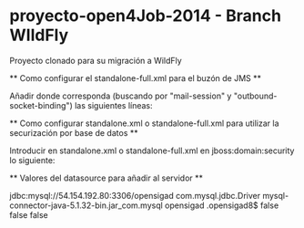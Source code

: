 # proyecto-open4Job-2014 - Branch WIldFly

Proyecto clonado para su migración a WildFly



** Como configurar el standalone-full.xml para el buzón de JMS **

Añadir donde corresponda (buscando por "mail-session" y "outbound-socket-binding") las siguientes líneas:

<mail-session name="java:jboss/mail/gmail" jndi-name="java:jboss/mail/gmail">
      <smtp-server outbound-socket-binding-ref="mail-smtp" ssl="true" username="alg.pruebas@gmail.com" password="xxx"/>
</mail-session>


<outbound-socket-binding name="mail-smtp">
            <remote-destination host="smtp.gmail.com" port="465"/>
</outbound-socket-binding>


** Como configurar standalone.xml o standalone-full.xml para utilizar la securización por base de datos **

Introducir en standalone.xml o standalone-full.xml en jboss:domain:security lo siguiente:
                
   <security-domain name="school" cache-type="default">
  		<authentication>
      		<login-module code="Database" flag="required">
          		<module-option name="dsJndiName" value="java:jboss/datasources/openSigadDS"/>
          		<module-option name="rolesQuery" value="SELECT role, 'Roles' FROM users WHERE username=?"/>
          		<module-option name="principalsQuery" value="SELECT password from users WHERE username=?"/>
      		</login-module>
 		 </authentication>
  		 <authorization>
      		<policy-module code="Database" flag="required">
         		<module-option name="dsJndiName" value="java:jboss/datasources/openSigadDS"/>
          		<module-option name="rolesQuery" value="SELECT role, 'Roles' FROM users WHERE username=?"/>
          		<module-option name="principalsQuery" value="SELECT password from users WHERE username=?"/>
      		</policy-module>
  		 </authorization>
	</security-domain>

	
** Valores del datasource para añadir al servidor **

   <datasource jta="false" jndi-name="java:jboss/datasources/openSigadDS" pool-name="opensigadDS" enabled="true" use-ccm="false">
         <connection-url>jdbc:mysql://54.154.192.80:3306/opensigad</connection-url>
              <driver-class>com.mysql.jdbc.Driver</driver-class>
              <driver>mysql-connector-java-5.1.32-bin.jar_com.mysql</driver>
                    <security>
                        <user-name>opensigad</user-name>
                        <password>.opensigad8$</password>
                    </security>
                    <validation>
                        <validate-on-match>false</validate-on-match>
                        <background-validation>false</background-validation>
                    </validation>
                    <statement>
                        <share-prepared-statements>false</share-prepared-statements>
                    </statement>
    </datasource>
